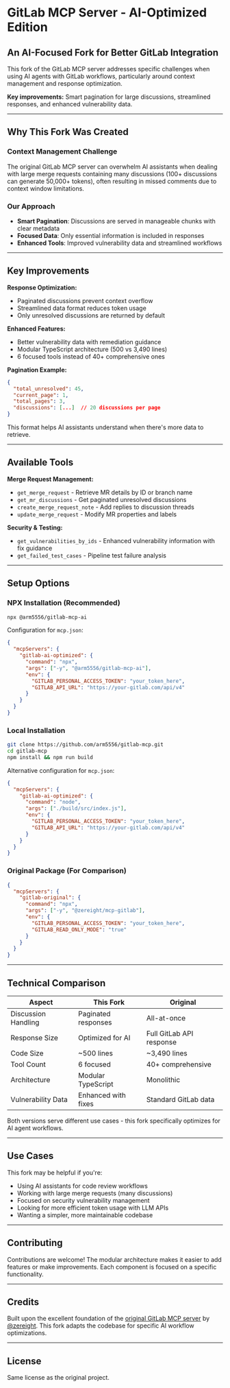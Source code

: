 # GitLab MCP Server - AI-Optimized Edition

## An AI-Focused Fork for Better GitLab Integration

This fork of the GitLab MCP server addresses specific challenges when using AI agents with GitLab workflows, particularly around context management and response optimization.

**Key improvements:** Smart pagination for large discussions, streamlined responses, and enhanced vulnerability data.

---

## Why This Fork Was Created

### Context Management Challenge
The original GitLab MCP server can overwhelm AI assistants when dealing with large merge requests containing many discussions (100+ discussions can generate 50,000+ tokens), often resulting in missed comments due to context window limitations.

### Our Approach
- **Smart Pagination**: Discussions are served in manageable chunks with clear metadata
- **Focused Data**: Only essential information is included in responses
- **Enhanced Tools**: Improved vulnerability data and streamlined workflows

---

## Key Improvements

**Response Optimization:**
- Paginated discussions prevent context overflow
- Streamlined data format reduces token usage
- Only unresolved discussions are returned by default

**Enhanced Features:**
- Better vulnerability data with remediation guidance
- Modular TypeScript architecture (500 vs 3,490 lines)
- 6 focused tools instead of 40+ comprehensive ones

**Pagination Example:**
```json
{
  "total_unresolved": 45,
  "current_page": 1,
  "total_pages": 3,
  "discussions": [...]  // 20 discussions per page
}
```

This format helps AI assistants understand when there's more data to retrieve.

---

## Available Tools

**Merge Request Management:**
- `get_merge_request` - Retrieve MR details by ID or branch name
- `get_mr_discussions` - Get paginated unresolved discussions  
- `create_merge_request_note` - Add replies to discussion threads
- `update_merge_request` - Modify MR properties and labels

**Security & Testing:**
- `get_vulnerabilities_by_ids` - Enhanced vulnerability information with fix guidance
- `get_failed_test_cases` - Pipeline test failure analysis

---

## Setup Options

### NPX Installation (Recommended)
```bash
npx @arm5556/gitlab-mcp-ai
```

Configuration for `mcp.json`:
```json
{
  "mcpServers": {
    "gitlab-ai-optimized": {
      "command": "npx",
      "args": ["-y", "@arm5556/gitlab-mcp-ai"],
      "env": {
        "GITLAB_PERSONAL_ACCESS_TOKEN": "your_token_here",
        "GITLAB_API_URL": "https://your-gitlab.com/api/v4"
      }
    }
  }
}
```

### Local Installation
```bash
git clone https://github.com/arm5556/gitlab-mcp.git
cd gitlab-mcp
npm install && npm run build
```

Alternative configuration for `mcp.json`:
```json
{
  "mcpServers": {
    "gitlab-ai-optimized": {
      "command": "node",
      "args": ["./build/src/index.js"],
      "env": {
        "GITLAB_PERSONAL_ACCESS_TOKEN": "your_token_here",
        "GITLAB_API_URL": "https://your-gitlab.com/api/v4"
      }
    }
  }
}
```

### Original Package (For Comparison)
```json
{
  "mcpServers": {
    "gitlab-original": {
      "command": "npx",
      "args": ["-y", "@zereight/mcp-gitlab"],
      "env": {
        "GITLAB_PERSONAL_ACCESS_TOKEN": "your_token_here",
        "GITLAB_READ_ONLY_MODE": "true"
      }
    }
  }
}
```

---

## Technical Comparison

| Aspect | This Fork | Original |
|--------|-----------|----------|
| Discussion Handling | Paginated responses | All-at-once |
| Response Size | Optimized for AI | Full GitLab API response |
| Code Size | ~500 lines | ~3,490 lines |
| Tool Count | 6 focused | 40+ comprehensive |
| Architecture | Modular TypeScript | Monolithic |
| Vulnerability Data | Enhanced with fixes | Standard GitLab data |

Both versions serve different use cases - this fork specifically optimizes for AI agent workflows.

---

## Use Cases

This fork may be helpful if you're:
- Using AI assistants for code review workflows
- Working with large merge requests (many discussions)
- Focused on security vulnerability management
- Looking for more efficient token usage with LLM APIs
- Wanting a simpler, more maintainable codebase

---

## Contributing

Contributions are welcome! The modular architecture makes it easier to add features or make improvements. Each component is focused on a specific functionality.

---

## Credits

Built upon the excellent foundation of the [original GitLab MCP server](https://github.com/zereight/mcp-gitlab) by [@zereight](https://github.com/zereight). This fork adapts the codebase for specific AI workflow optimizations.

---

## License

Same license as the original project.
